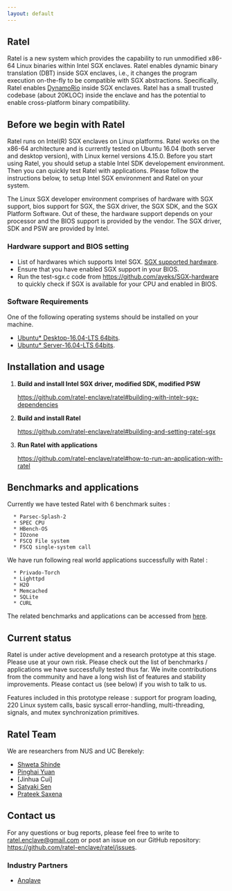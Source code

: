 ```yaml
---
layout: default
---
```


## Ratel

Ratel is a new system which provides the capability to run unmodified x86-64 Linux binaries within Intel SGX enclaves. Ratel enables dynamic binary translation (DBT) inside SGX enclaves, i.e., it changes the program execution on-the-fly to be compatible with SGX abstractions. Specifically, Ratel enables [DynamoRio](https://dynamorio.org/) inside SGX enclaves. Ratel has a small trusted codebase (about 20KLOC) inside the enclave and has the potential to enable cross-platform binary compatibility.

## Before we begin with Ratel

Ratel runs on Intel(R) SGX enclaves on Linux platforms. Ratel works on the x86-64 architecture and is currently tested on Ubuntu 16.04 (both server and desktop version), with Linux kernel versions 4.15.0. Before you start using Ratel, you should setup a stable Intel SDK developement environment. Then you can quickly test Ratel with applications. Please follow the instructions below, to setup Intel SGX environment and Ratel on your system.

The Linux SGX developer environment comprises of hardware with SGX support, bios support for SGX, the SGX driver, the SGX SDK, and the SGX Platform Software. Out of these, the hardware support depends on your processor and the BIOS support is provided by the vendor. The SGX driver, SDK and PSW are provided by Intel.

### Hardware support and BIOS setting

*   List of hardwares which supports Intel SGX.
    [SGX supported hardware](https://github.com/ayeks/SGX-hardware).
*   Ensure that you have enabled SGX support in your BIOS.
*   Run the test-sgx.c code from https://github.com/ayeks/SGX-hardware to quickly check if SGX is available for your CPU and enabled in BIOS.

### Software Requirements

One of the following operating systems should be installed on your machine.

*   [Ubuntu* Desktop-16.04-LTS 64bits](http://old-releases.ubuntu.com/releases/16.04.1/ubuntu-16.04.1-desktop-amd64.iso).
*   [Ubuntu* Server-16.04-LTS 64bits](http://old-releases.ubuntu.com/releases/16.04.1/ubuntu-16.04.1-server-amd64.iso).


## Installation and usage

1.  **Build and install Intel SGX driver, modified SDK, modified PSW**

    <https://github.com/ratel-enclave/ratel#building-with-intelr-sgx-dependencies>

2.  **Build and install Ratel**

    <https://github.com/ratel-enclave/ratel#building-and-setting-ratel-sgx>

3.  **Run Ratel with applications**

    <https://github.com/ratel-enclave/ratel#how-to-run-an-application-with-ratel>

## Benchmarks and applications

Currently we have tested Ratel with 6 benchmark suites :

```
  * Parsec-Splash-2
  * SPEC CPU
  * HBench-OS
  * IOzone
  * FSCQ File system
  * FSCQ single-system call
```
We have run following real world applications successfully with Ratel : 

```
  * Privado-Torch
  * Lighttpd
  * H2O
  * Memcached
  * SQLite
  * CURL
```

The related benchmarks and applications can be accessed from [here](https://github.com/ratel-enclave/ratel-tests).

## Current status

Ratel is under active development and a research prototype at this stage. Please use at your own risk. 
Please check out the list of benchmarks / applications we have successfully tested thus far.
We invite contributions from the community and have a long wish list of features and stability improvements. Please contact us (see below) if you wish to talk to us.

Features included in this prototype release : support for program loading, 220 Linux system calls, basic syscall error-handling, multi-threading, signals, and mutex synchronization primitives.

## Ratel Team

We are researchers from NUS and UC Berekely:

  * [Shweta Shinde](https://people.eecs.berkeley.edu/~shwetas/)
  * [Pinghai Yuan](https://www.comp.nus.edu.sg/~yuanping/)
  * [Jinhua Cui]
  * [Satyaki Sen](https://www.linkedin.com/in/satyaki-sen-a542a795/)
  * [Prateek Saxena](https://www.comp.nus.edu.sg/~prateeks/)
  
## Contact us

For any questions or bug reports, please feel free to write to <ratel.enclave@gmail.com> or post an issue on our GitHub repository: <https://github.com/ratel-enclave/ratel/issues>.

### Industry Partners

* [Anqlave](https://anqlave.co)
